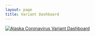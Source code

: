 ```yaml
---
layout: page
title: Variant Dashboard
---
```


<div class='tableauPlaceholder' id='viz1629778345577' style='position: relative'><noscript><a href='#'><img alt='Alaska Coronavirus Variant Dashboard ' src='https:&#47;&#47;public.tableau.com&#47;static&#47;images&#47;AK&#47;AKSeqCon_Dashboard_16297725208710&#47;AlaskaCoronavirusVariantDashboard&#47;1_rss.png' style='border: none' /></a></noscript><object class='tableauViz'  style='display:none;'><param name='host_url' value='https%3A%2F%2Fpublic.tableau.com%2F' /> <param name='embed_code_version' value='3' /> <param name='site_root' value='' /><param name='name' value='AKSeqCon_Dashboard_16297725208710&#47;AlaskaCoronavirusVariantDashboard' /><param name='tabs' value='no' /><param name='toolbar' value='yes' /><param name='static_image' value='https:&#47;&#47;public.tableau.com&#47;static&#47;images&#47;AK&#47;AKSeqCon_Dashboard_16297725208710&#47;AlaskaCoronavirusVariantDashboard&#47;1.png' /> <param name='animate_transition' value='yes' /><param name='display_static_image' value='yes' /><param name='display_spinner' value='yes' /><param name='display_overlay' value='yes' /><param name='display_count' value='yes' /><param name='language' value='en-US' /><param name='filter' value='publish=yes' /></object></div>                <script type='text/javascript'>                    var divElement = document.getElementById('viz1629778345577');                    var vizElement = divElement.getElementsByTagName('object')[0];                    vizElement.style.width='1016px';vizElement.style.height='991px';                    var scriptElement = document.createElement('script');                    scriptElement.src = 'https://public.tableau.com/javascripts/api/viz_v1.js';                    vizElement.parentNode.insertBefore(scriptElement, vizElement);                </script>
